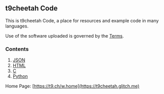 ## t9cheetah Code

This is t9cheetah Code, a place for resources and example code in many languages.

Use of the software uploaded is governed by the [Terms](/terms).

### Contents

1. [JSON](https://st9c.github.io/t9code/json)
2. [HTML](https://st9c.github.io/t9code/html)
3. [C](https://st9c.github.io/t9code/c-program)
4. [Python](/t9code/samples/python/lists.py)


Home Page: [https://t9.ch/w.home](https://t9cheetah.glitch.me)

